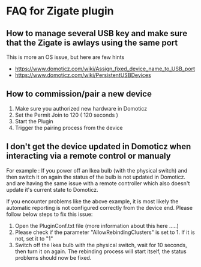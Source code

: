 # FAQ for Zigate plugin

## How to manage several USB key and make sure that the Zigate is awlays using the same port
This is more an OS issue, but here are few hints
* https://www.domoticz.com/wiki/Assign_fixed_device_name_to_USB_port
* https://www.domoticz.com/wiki/PersistentUSBDevices

## How to commission/pair a new device
1. Make sure you authorized new hardware in Domoticz
1. Set the Permit Join to 120 ( 120 seconds )
1. Start the Plugin
1. Trigger the pairing process from the device

## I don't get the device updated in Domoticz when interacting via a remote control or manualy

For example : If you power off an Ikea bulb (with the physical switch) and then switch it on again the status of the bulb is not updated in Domoticz. and are having the same issue with a remote controller which also doesn't update it's current state to Domoticz.

If you encounter problems like the above example, it is most likely the automatic reporting is not configured correctly from the device end. Please follow below steps to fix this issue:

1. Open the PluginConf.txt file (more information about this here .....)
1. Please check if the parameter "AllowRebindingClusters" is set to 1.
    If it is not, set it to "1"
1. Switch off the Ikea bulb with the physical switch, wait for 10 seconds, then turn it on again.
The rebinding process will start itself, the status problems should now be fixed.
